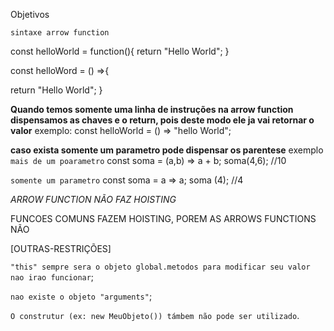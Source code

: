 Objetivos

`sintaxe arrow function`


const helloWorld = function(){
    return "Hello World"; 
}


const helloWord = () =>{

return "Hello World";
}




**Quando temos somente uma linha de instruções na arrow function dispensamos as chaves e o return, pois deste modo ele ja vai retornar o valor**
exemplo:
const helloWorld = () => "hello World";


**caso exista somente um parametro pode dispensar os parentese**
exemplo
`mais de um poarametro`
const soma = (a,b) => a + b;
soma(4,6);
//10

`somente um parametro`
const soma = a => a;
soma (4);
//4

*ARROW FUNCTION NÃO FAZ HOISTING*

FUNCOES COMUNS FAZEM HOISTING, POREM AS ARROWS FUNCTIONS NÃO



[OUTRAS-RESTRIÇÕES]


`"this" sempre sera o objeto global.metodos para modificar seu valor nao irao funcionar`;

`nao existe o objeto "arguments"`;

`O construtur (ex: new MeuObjeto()) támbem não pode ser utilizado`.



